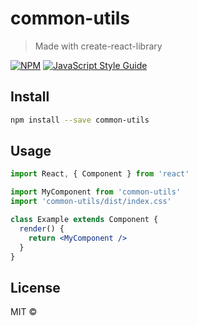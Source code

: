 # common-utils

> Made with create-react-library

[![NPM](https://img.shields.io/npm/v/common-utils.svg)](https://www.npmjs.com/package/common-utils) [![JavaScript Style Guide](https://img.shields.io/badge/code_style-standard-brightgreen.svg)](https://standardjs.com)

## Install

```bash
npm install --save common-utils
```

## Usage

```jsx
import React, { Component } from 'react'

import MyComponent from 'common-utils'
import 'common-utils/dist/index.css'

class Example extends Component {
  render() {
    return <MyComponent />
  }
}
```

## License

MIT © [](https://github.com/)
